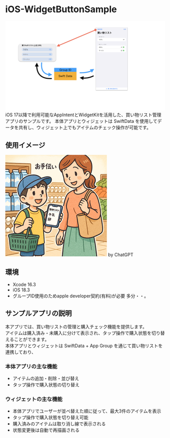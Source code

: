 # iOS-WidgetButtonSample
<img src="images/appTop.png" alt="動作説明画面" width="640" />  
iOS 17以降で利用可能なAppIntentとWidgetKitを活用した、買い物リスト管理アプリのサンプルです。
本体アプリとウィジェットは SwiftData を使用してデータを共有し、ウィジェット上でもアイテムのチェック操作が可能です。

## 使用イメージ
<img src="images/UsageIllustration.png" alt="動作説明画面" width="320" />  
by ChatGPT

## 環境
- Xcode 16.3  
- iOS 18.3  
- グループID使用のためapple developer契約(有料)が必要 多分・・。  
  
## サンプルアプリの説明

本アプリでは、買い物リストの管理と購入チェック機能を提供します。  
アイテムは購入済み・未購入に分けて表示され、タップ操作で購入状態を切り替えることができます。  
本体アプリとウィジェットは SwiftData + App Group を通じて買い物リストを連携しており、  

### 本体アプリの主な機能

- アイテムの追加・削除・並び替え  
- タップ操作で購入状態の切り替え

### ウィジェットの主な機能

- 本体アプリでユーザーが並べ替えた順に従って、最大3件のアイテムを表示  
- タップ操作で購入状態を切り替え可能  
- 購入済みのアイテムは取り消し線で表示される  
- 状態変更後は自動で再描画される
